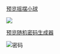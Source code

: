[预览摇摆小球](https://lxz096.github.io/css-animation/摇摆小球/ball.html)

![](https://ftp.bmp.ovh/imgs/2020/06/bb99089d9a3ae529.gif)

[预览随机密码生成器](https://lxz096.github.io/css-animation/随机密码生成器/index.html)

![密码](https://gitee.com/lxz096/css-animation/blob/master/imgs/%E5%AF%86%E7%A0%81.gif)

